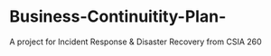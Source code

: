 # Business-Continuitity-Plan-
A project for Incident Response &amp; Disaster Recovery from CSIA 260
